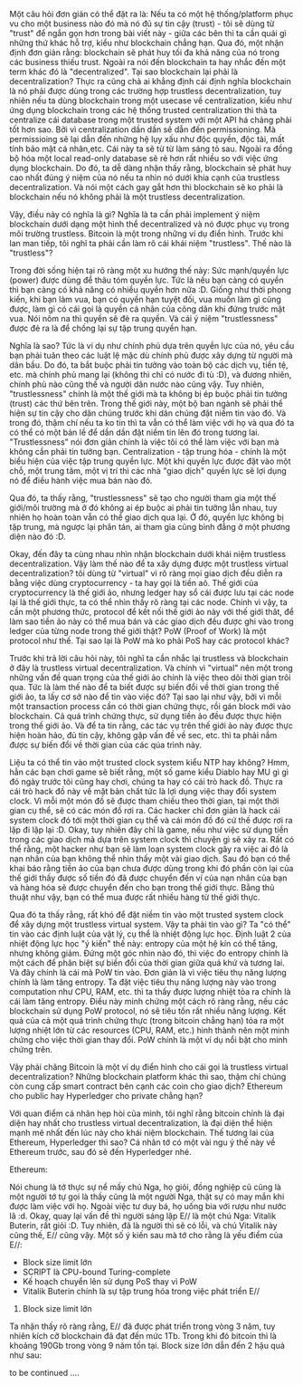 Một câu hỏi đơn giản có thể đặt ra là: Nếu ta có một hệ thống/platform phục vu cho một business nào đó mà nó đủ sự tin cậy (trust) - tôi sẽ dùng từ "trust" để ngắn gọn hơn trong bài viết này - giữa các bên thì ta cần quái gì những thứ khác hỗ trợ, kiểu như blockchain chẳng hạn. Qua đó, một nhận định đơn giản rằng: blockchain sẽ phát huy tối đa khả năng của nó trong các business thiếu trust. Ngoài ra nói đến blockchain ta hay nhắc đến một term khác đó là "decentralized". Tại sao blockchain lại phải là decentralization? Thực ra cũng chả ai khẳng định cái định nghĩa blockchain là nó phải được dùng trong các trường hợp trustless decentralization, tuy nhiên nếu ta dùng blockchain trong một usecase về centralization, kiểu như ứng dụng blockchain trong các hệ thống trusted centralization thì thà ta centralize cái database trong một trusted system với một API há chảng phải tốt hơn sao. Bởi vì centralization dần dần sẽ dẫn đến permissioning. Mà permissioing sẽ lại dẫn đến những hệ lụy xấu như độc quyền, độc tài, mất tính bảo mật cá nhân,etc. Cái này ta sẽ từ từ làm sáng tỏ sau. Ngoài ra đồng bộ hóa một local read-only database sẽ rẻ hơn rất nhiều so với việc ứng dụng blockchain. Do đó, ta dễ dàng nhận thấy rằng, blockchain sẽ phát huy cao nhất đúng ý niệm của nó nếu ta nhìn nó dưới khía cạnh của trustless decentralization. Và nói một cách gay gắt hơn thì blockchain sẽ ko phải là blockchain nếu nó không phải là một trustless decentralization.

Vậy, điều này có nghĩa là gì? Nghĩa là ta cần phải implement ý niệm blockchain dưới dạng một hình thể decentralized và nó được phục vụ trong môi trường trustless. Bitcoin là một trong những ví dụ điển hình. Trước khi lan man tiếp, tôi nghĩ ta phải cần làm rõ cái khái niệm "trustless". Thế nào là "trustless"?

Trong đời sống hiện tại rõ ràng một xu hướng thế này: Sức mạnh/quyền lực (power) được dùng để  thâu tóm quyền lực. Tức là nếu bạn càng có quyền thì bạn càng có khả năng có nhiều quyền hơn nữa :D. Giống như thời phong kiến, khi bạn làm vua, bạn có quyền hạn tuyệt đối, vua muốn làm gì cũng được, làm gì có cái gọi là quyền cá nhân của công dân khi đứng trước mặt vua. Nói nôm na thì quyền sẽ đẻ ra quyền. Và cái ý niệm "trustlessness" được đẻ ra là để chống lại sự tập trung quyền hạn.

Nghĩa là sao? Tức là ví dụ như chính phủ dựa trên quyền lực của nó, yêu cầu bạn phải tuân theo các luật lệ mặc dù chính phủ được xây dựng từ người mà dân bầu. Do đó, ta bắt buộc phải tin tưởng vào toàn bộ các dịch vụ, tiền tệ, etc. mà chính phủ mang lại (không thì chỉ có nước đi tù :D), và đương nhiên, chính phủ nào cũng thế và người dân nước nào cũng vậy. Tuy nhiên, "trustlessness" chính là một thế giới mà ta không bị ép buộc phải tin tưởng (trust) các thứ bên trên. Trong thế giới này, một bộ ban ngành sẽ phải thể hiện sự tin cậy cho dân chúng trước khi dân chúng đặt niềm tin vào đó. Và trong đó, thậm chí nếu ta ko tin thì ta vẫn có thể làm việc với họ và qua đó ta có thể có một bản lề để dần dần đặt niềm tin lên đó trong tương lai. "Trustlessness" nói đơn giản chính là việc tôi có thể làm việc với bạn mà không cần phải tin tưởng bạn. Centralization - tập trung hóa - chính là một biểu hiện của việc tập trung quyền lực. Một khi quyền lực được đặt vào một chỗ, một trung tâm, một vị trí thì các nhà "giao dịch" quyền lực sẽ lợi dụng nó để điều hành việc mua bán nào đó.

Qua đó, ta thấy rằng, "trustlessness" sẽ tạo cho người tham gia một thế giới/môi trường mà ở đó không ai ép buộc ai phải tin tưởng lẫn nhau, tuy nhiên họ hoàn toàn vẫn có thể giao dịch qua lại. Ở đó, quyền lực không bị tập trung, mà ngược lại phân tán, ai tham gia cũng bình đẳng ở một phương diện nào đó :D.

Okay, đến đây ta cùng nhau nhìn nhận blockchain dưới khái niệm trustless decentralization. Vậy làm thế nào để ta xây dựng được một trustless virtual decentralization? tôi dùng từ "virtual" vì rõ ràng mọi giao dịch đều diễn ra bằng việc dùng cryptocurrency - ta hay gọi là tiền aỏ. Thế giới của cryptocurrency là thế giới ảo, nhưng ledger hay sổ cái được lưu tại các node lại là thế giới thực, ta có thể nhìn thấy rõ ràng tại các node. Chính vì vậy, ta cần một phương thức, protocol để kết nối thế giới ảo này với thế giới thât, để làm sao tiền ảo này có thể mua bán và các giao dịch đều được ghi vào trong ledger của từng node trong thế giới thật? PoW (Proof of Work) là một protocol như thế. Tại sao lại là PoW mà ko phải PoS hay các protocol khác?

Trước khi trả lời câu hỏi này, tôi nghĩ ta cần nhắc lại trustless và blockchain ở đây là trustless virtual decentralization. Và chính vì "virtual" nên một trong những vấn đề quan trọng của thế giới ảo chính là việc theo dõi thời gian trôi qua. Tức là làm thế nào để ta biết được sự biến đổi về thời gian trong thế giới ảo, ta lấy cơ sở nào để tin vào việc đó? Tại sao lại như vậy, bởi vì mỗi một transaction process cần có thời gian chứng thực, rồi gán block mới vào blockchain. Cả quá trình chứng thực, sử dụng tiền ảo đều được thực hiện trong thế giới ảo. Và để ta tin rằng, các tác vụ trên thế giới ảo này được thực hiện hoàn hảo, đủ tin cậy, không gặp vấn đề về sec, etc. thì ta phải nắm được sự biến đổi về thời gian của các qúa trình này. 

Liệu ta có thể tin vào một trusted clock system kiểu NTP hay không? Hmm, hẳn các bạn chơi game sẽ biết rằng, một số game kiểu Diablo hay MU gì gì đó ngày trước tôi cũng hay chơi, chúng ta hay có cái trò hack đồ. Thực ra cái trò hack đồ này về mặt bản chất tức là lợi dụng việc thay đổi system clock. Vì mỗi một món đồ sẽ được tham chiếu theo thời gian, tại một thời gian cụ thể, sẽ có các món đồ rơi ra. Các hacker chỉ đơn giản là hack cái system clock đó tới một thời gian cụ thể và cái món đồ đó cứ thế được rơi ra lặp đi lặp lại :D. Okay, tuy nhiên đây chỉ là game, nếu như việc sử dụng tiền trong các giao dịch mà dựa trên system clock thì chuyện gì sẽ xảy ra. Rất có thể rằng, một hacker như bạn sẽ làm loạn system clock gây ra việc ai đó là nạn nhân của bạn không thể nhìn thấy một vài giao dịch. Sau đó bạn có thể khai báo rằng tiền ảo của bạn chưa được dùng trong khi đó phần còn lại của thế giới thấy được số tiền đó đã được chuyển đến ví của nạn nhân của bạn và hàng hóa sẽ được chuyển đến cho bạn trong thế giới thực. Bằng thủ thuật như vậy, bạn có thể mua được rất nhiều hàng từ thế giới thực. 

Qua đó ta thấy rằng, rất khó để đặt niềm tin vào một trusted system clock để xây dựng một trustless virtual system. Vậy ta phải tin vào gì? Ta "có thể" tin vào các định luật của vật lý, cụ thể là nhiệt động lực học. Định luật 2 của nhiệt động lực học "ý kiến" thế này: entropy của một hệ kín có thể tăng, nhưng không giảm. Đứng một góc nhìn nào đó, thì việc đo entropy chính là một cách để phân biệt sự biến đổi của thời gian giữa quá khứ và tương lai. Và đây chính là cái mà PoW tin vào. Đơn giản là vì việc tiêu thụ năng lượng chính là làm tăng entropy. Ta đặt việc tiêu thụ năng lượng này vào trong computation như CPU, RAM, etc. thì ta thấy được lượng nhiệt tỏa ra chính là cái làm tăng entropy. Điều này minh chứng một cách rõ ràng rằng, nếu các blockchain sử dụng PoW protocol, nó sẽ tiêu tốn rất nhiều năng lượng. Kết quả của cả một quá trình chứng thực (trong bitcoin chẳng hạn) tỏa ra một lượng nhiệt lớn từ các resources (CPU, RAM, etc.) hình thành nên một minh chứng cho việc thời gian thay đổi. PoW chính là một ví dụ nổi bật cho minh chứng trên.

Vậy phải chăng Bitcoin là một ví dụ điển hình cho cái gọi là trustless virtual decentralization? Những blockchain platform khác thì sao, thậm chí chúng còn cung cấp smart contract bên cạnh các coin cho giao dịch? Ethereum cho public hay Hyperledger cho private chẳng hạn? 

Với quan điểm cá nhân hẹp hòi của mình, tôi nghĩ rằng bitcoin chính là đại diện hay nhất cho trustless virtual decentralization, là đại diện thể hiện mạnh mẽ nhất đến lúc này cho khái niệm blockchain. Thế tương lai của Ethereum, Hyperledger thì sao? Cá nhân tớ có một vài ngu ý thế này về Ethereum trước, sau đó sẽ đến Hyperledger nhé.

Ethereum: 

Nói chung là tớ thực sự nể mấy chú Nga, họ giỏi, đồng nghiệp cũ cũng là một người tớ tự gọi là thầy cũng là một người Nga, thật sự có may mắn khi được làm việc với họ. Ngoài việc tư duy bá, họ uống bia với rượu như nước lã :d. Okay, quay lại vấn đề thì người sáng lập E// là một chú Nga: Vitalik Buterin, rất giỏi :D. Tuy nhiên, đã là người thì sẽ có lỗi, và chú Vitalik này cũng thế, E// cũng vậy. Một số ý kiến sau mà tớ cho rằng là yếu điểm của E//:

- Block size limit lớn
- SCRIPT là CPU-bound Turing-complete
- Kế hoạch chuyển lên sử dụng PoS thay vì PoW
- Vitalik Buterin chính là sự tập trung hóa trong việc phát triển E//


1. Block size limit lớn

Ta nhận thấy rõ ràng rằng, E// đã được phát triển trong vòng 3 năm, tuy nhiên kích cỡ blockchain đã đạt đến mức 1Tb. Trong khi đó bitcoin thì là khoảng 190Gb trong vòng 9 năm tồn tại. Block size lớn dẫn đến 2 hậu quả như sau:

to be continued ....

